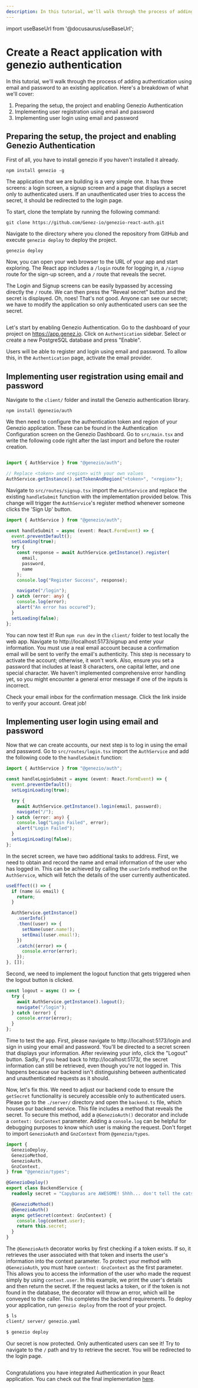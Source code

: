 ```yaml
---
description: In this tutorial, we'll walk through the process of adding authentication using email and password to an existing application. Learn more about Genezio!
---
```


import useBaseUrl from '@docusaurus/useBaseUrl';

# Create a React application with genezio authentication

<head>
  <title>Create a React application with genezio authentication | Genezio Documentation</title>
</head>
In this tutorial, we'll walk through the process of adding authentication using email and password to an existing application. Here's a breakdown of what we'll cover:

1. Preparing the setup, the project and enabling Genezio Authentication
2. Implementing user registration using email and password
3. Implementing user login using email and password

## Preparing the setup, the project and enabling Genezio Authentication

First of all, you have to install genezio if you haven't installed it already.

```
npm install genezio -g
```

The application that we are building is a very simple one. It has three screens: a login screen, a signup screen and a page that displays a secret only to authenticated users. If an unauthenticated user tries to access the secret, it should be redirected to the login page.

To start, clone the template by running the following command:

```
git clone https://github.com/Genez-io/genezio-react-auth.git
```

Navigate to the directory where you cloned the repository from GitHub and execute `genezio deploy` to deploy the project.

```
genezio deploy
```

Now, you can open your web browser to the URL of your app and start exploring. The React app includes a `/login` route for logging in, a `/signup` route for the sign-up screen, and a `/` route that reveals the secret.

The Login and Signup screens can be easily bypassed by accessing directly the `/` route. We can then press the "Reveal secret" button and the secret is displayed. Oh, noes! That's not good. Anyone can see our secret; we have to modify the application so only authenticated users can see the secret.

<figure style={{textAlign:"center"}}><img style={{cursor:"pointer"}} src={useBaseUrl("/img/demo-email-and-password-initial.gif")} alt=""/><figcaption></figcaption></figure>

Let's start by enabling Genezio Authentication. Go to the dashboard of your project on https://app.genez.io. Click on `Authentication` sidebar. Select or create a new PostgreSQL database and press "Enable".

Users will be able to register and login using email and password. To allow this, in the `Authentication` page, activate the email provider.

## Implementing user registration using email and password

Navigate to the `client/` folder and install the Genezio authentication library.

```
npm install @genezio/auth
```

We then need to configure the authentication token and region of your Genezio application. These can be found in the Authentication Configuration screen on the Genezio Dashboard. Go to `src/main.tsx` and write the following code right after the last import and before the router creation.

<figure style={{textAlign:"center"}}><img style={{cursor:"pointer",width:"100%"}} src={useBaseUrl("/img/react-application-auth3.webp")} alt=""/><figcaption></figcaption></figure>

```typescript title="client/src/main.tsx" showLineNumbers
import { AuthService } from "@genezio/auth";

// Replace <token> and <region> with your own values
AuthService.getInstance().setTokenAndRegion("<token>", "<region>");
```

Navigate to `src/routes/signup.tsx` import the `AuthService` and replace the existing `handleSubmit` function with the implementation provided below. This change will trigger the `AuthService`'s register method whenever someone clicks the 'Sign Up' button.

```typescript title="client/src/routes/signup.tsx" showLineNumbers
import { AuthService } from "@genezio/auth";
```

```typescript title="client/src/routes/signup.tsx" showLineNumbers
const handleSubmit = async (event: React.FormEvent) => {
  event.preventDefault();
  setLoading(true);
  try {
    const response = await AuthService.getInstance().register(
      email,
      password,
      name
    );
    console.log("Register Success", response);

    navigate("/login");
  } catch (error: any) {
    console.log(error);
    alert("An error has occured");
  }
  setLoading(false);
};
```

You can now test it! Run `npm run dev` in the `client/` folder to test locally the web app. Navigate to http://localhost:5173/signup and enter your information. You must use a real email account because a confirmation email will be sent to verify the email's authenticity. This step is necessary to activate the account; otherwise, it won't work. Also, ensure you set a password that includes at least 8 characters, one capital letter, and one special character. We haven't implemented comprehensive error handling yet, so you might encounter a general error message if one of the inputs is incorrect.

Check your email inbox for the confirmation message. Click the link inside to verify your account. Great job!

## Implementing user login using email and password

Now that we can create accounts, our next step is to log in using the email and password. Go to `src/routes/login.tsx` import the `AuthService` and add the following code to the `handleSubmit` function:

```typescript title="client/src/routes/login.tsx" showLineNumbers
import { AuthService } from "@genezio/auth";
```

```typescript title="client/src/routes/login.tsx" showLineNumbers
const handleLoginSubmit = async (event: React.FormEvent) => {
  event.preventDefault();
  setLoginLoading(true);

  try {
    await AuthService.getInstance().login(email, password);
    navigate("/");
  } catch (error: any) {
    console.log("Login Failed", error);
    alert("Login Failed");
  }
  setLoginLoading(false);
};
```

In the secret screen, we have two additional tasks to address. First, we need to obtain and record the name and email information of the user who has logged in. This can be achieved by calling the `userInfo` method on the `AuthService`, which will fetch the details of the user currently authenticated.

```typescript title="client/src/routes/secret.tsx" showLineNumbers
useEffect(() => {
  if (name && email) {
    return;
  }

  AuthService.getInstance()
    .userInfo()
    .then((user) => {
      setName(user.name!);
      setEmail(user.email!);
    })
    .catch((error) => {
      console.error(error);
    });
}, []);
```

Second, we need to implement the logout function that gets triggered when the logout button is clicked.

```typescript title="client/src/routes/secret.tsx" showLineNumbers
const logout = async () => {
  try {
    await AuthService.getInstance().logout();
    navigate("/login");
  } catch (error) {
    console.error(error);
  }
};
```

Time to test the app. First, please navigate to http://localhost:5173/login and sign in using your email and password. You'll be directed to a secret screen that displays your information. After reviewing your info, click the "Logout" button. Sadly, if you head back to http://localhost:5173/, the secret information can still be retrieved, even though you're not logged in. This happens because our backend isn't distinguishing between authenticated and unauthenticated requests as it should.

Now, let's fix this. We need to adjust our backend code to ensure the `getSecret` functionality is securely accessible only to authenticated users. Please go to the `./server/` directory and open the `backend.ts` file, which houses our backend service. This file includes a method that reveals the secret. To secure this method, add a `@GenezioAuth()` decorator and include a `context: GnzContext` parameter. Adding a `console.log` can be helpful for debugging purposes to know which user is making the request. Don't forget to import `GenezioAuth` and `GnzContext` from `@genezio/types`.

```typescript title="server/backend.ts" showLineNumbers
import {
  GenezioDeploy,
  GenezioMethod,
  GenezioAuth,
  GnzContext,
} from "@genezio/types";

@GenezioDeploy()
export class BackendService {
  readonly secret = "Capybaras are AWESOME! Shhh... don't tell the cats!";

  @GenezioMethod()
  @GenezioAuth()
  async getSecret(context: GnzContext) {
    console.log(context.user);
    return this.secret;
  }
}
```

The `@GenezioAuth` decorator works by first checking if a token exists. If so, it retrieves the user associated with that token and inserts the user's information into the context parameter. To protect your method with `@GenezioAuth`, you must have `context: GnzContext` as the first parameter. This allows you to access the information of the user who made the request simply by using `context.user`. In this example, we print the user's details and then return the secret. If the request lacks a token, or if the token is not found in the database, the decorator will throw an error, which will be conveyed to the caller. This completes the backend requirements. To deploy your application, run `genezio deploy` from the root of your project.

```bash
$ ls
client/ server/ genezio.yaml

$ genezio deploy
```

Our secret is now protected. Only authenticated users can see it! Try to navigate to the `/` path and try to retrieve the secret. You will be redirected to the login page.

<figure style={{textAlign:"center"}}><img style={{cursor:"pointer"}} src={useBaseUrl("/img/final-email.gif")} alt=""/><figcaption></figcaption></figure>

Congratulations you have integrated Authentication in your React application. You can check out the final implementation [here](https://github.com/Genez-io/genezio-react-auth/tree/final).
